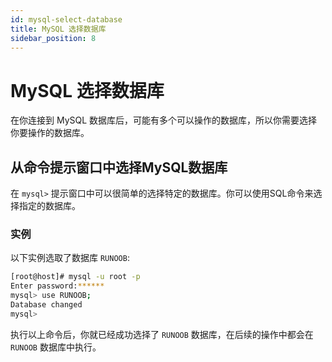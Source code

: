 ```yaml
---
id: mysql-select-database
title: MySQL 选择数据库
sidebar_position: 8
---
```


# MySQL 选择数据库
在你连接到 MySQL 数据库后，可能有多个可以操作的数据库，所以你需要选择你要操作的数据库。

## 从命令提示窗口中选择MySQL数据库
在 `mysql>` 提示窗口中可以很简单的选择特定的数据库。你可以使用SQL命令来选择指定的数据库。

### 实例
以下实例选取了数据库 `RUNOOB`:
```bash
[root@host]# mysql -u root -p
Enter password:******
mysql> use RUNOOB;
Database changed
mysql>
```
执行以上命令后，你就已经成功选择了 `RUNOOB` 数据库，在后续的操作中都会在 `RUNOOB` 数据库中执行。
